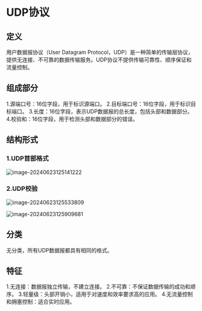 # UDP协议

## 定义

用户数据报协议（User Datagram Protocol，UDP）是一种简单的传输层协议，提供无连接、不可靠的数据传输服务。UDP协议不提供传输可靠性、顺序保证和流量控制。



## 组成部分

1.源端口号：16位字段，用于标识源端口。
2.目标端口号：16位字段，用于标识目标端口。
3.长度：16位字段，表示UDP数据报的总长度，包括头部和数据部分。
4.校验和：16位字段，用于检测头部和数据部分的错误。

## 结构形式

### 1.UDP首部格式

![image-20240623125141222](../TyporaImage/image-20240623125141222.png)

### 2.UDP校验

![image-20240623125533809](../TyporaImage/image-20240623125533809.png)

![image-20240623125909681](../TyporaImage/image-20240623125909681.png)

## 分类

无分类，所有UDP数据报都具有相同的格式。



## 特征

1.无连接：数据报独立传输，不建立连接。
2.不可靠：不保证数据传输的成功和顺序。
3.轻量级：头部开销小，适用于对速度和效率要求高的应用。
4.无流量控制和拥塞控制：适合实时应用。